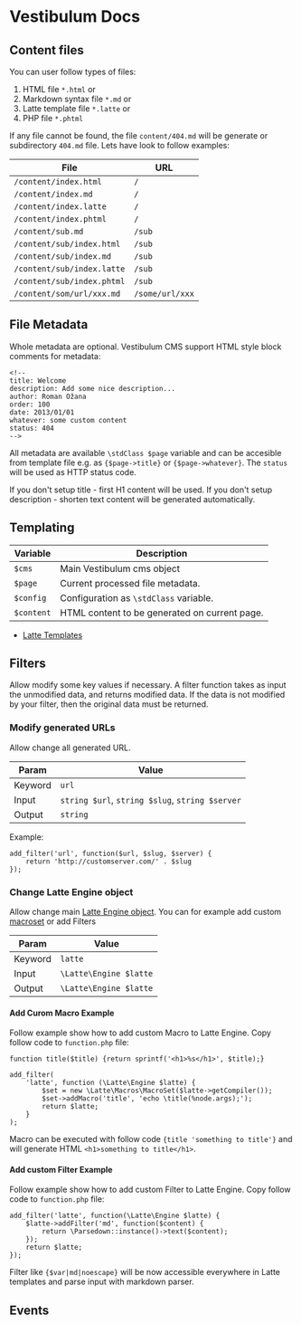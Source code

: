 <!--
id: docs
title: Vestibulum Docs
menu: Docs
order: 4
-->

# Vestibulum Docs

## Content files

You can user follow types of files:

1. HTML file `*.html` or
2. Markdown syntax file `*.md` or
3. Latte template file `*.latte` or
4. PHP file `*.phtml`

If any file cannot be found, the file `content/404.md` will be generate or subdirectory `404.md` file. Lets have look to follow examples:

| File                       | URL 
|----------------------------|-------
| `/content/index.html`      | `/`
| `/content/index.md`        | `/`
| `/content/index.latte`     | `/`
| `/content/index.phtml`     | `/`
| `/content/sub.md`          | `/sub`
| `/content/sub/index.html`  | `/sub`
| `/content/sub/index.md`    | `/sub`
| `/content/sub/index.latte` | `/sub`
| `/content/sub/index.phtml` | `/sub`
| `/content/som/url/xxx.md`  | `/some/url/xxx`


## File Metadata

Whole metadata are optional. Vestibulum CMS support HTML style block comments for metadata: 

    <!--
    title: Welcome
    description: Add some nice description...
    author: Roman Ožana
    order: 100
    date: 2013/01/01
    whatever: some custom content
    status: 404
    -->

All metadata are available `\stdClass $page` variable and can be accesible from template file e.g. as `{$page->title}` or `{$page->whatever}`. The `status` will be used as HTTP status code.

If you don't setup title - first H1 content will be used. If you don't setup description - shorten text content will be generated automatically.

## Templating
| Variable       | Description
|----------------|-------------
| `$cms`         | Main Vestibulum cms object
| `$page`        | Current processed file metadata.
| `$config`      | Configuration as `\stdClass` variable.
| `$content`     | HTML content to be generated on current page.

- [Latte Templates](http://latte.nette.org/)


## Filters

Allow modify some key values if necessary. A filter function takes as input the unmodified data,
and returns modified data. If the data is not modified by your filter, then the original data must be returned.

### Modify generated URLs

Allow change all generated URL.

| Param   | Value
|---------|-------
| Keyword | `url`
| Input   | `string $url`, `string $slug`, `string $server`
| Output  | `string`

Example:

	add_filter('url', function($url, $slug, $server) {
		return 'http://customserver.com/' . $slug
	});
	
### Change Latte Engine object

Allow change main [Latte Engine object](https://github.com/nette/latte/blob/master/src/Latte/Engine.php). You can for 
example add custom [macroset](https://github.com/nette/latte/blob/master/src/Latte/Macros/MacroSet.php) or add Filters

| Param   | Value
|---------|-------
| Keyword | `latte`
| Input   | `\Latte\Engine $latte`
| Output  | `\Latte\Engine $latte` 

#### Add Curom Macro Example

Follow example show how to add custom Macro to Latte Engine. Copy follow code to `function.php` file:

	function title($title) {return sprintf('<h1>%s</h1>', $title);}
	
	add_filter(
		'latte', function (\Latte\Engine $latte) {
			$set = new \Latte\Macros\MacroSet($latte->getCompiler());
			$set->addMacro('title', 'echo \title(%node.args);');
			return $latte;
		}
	);

Macro can be executed with follow code `{title 'something to title'}` and will generate HTML `<h1>something to title</h1>`.

#### Add custom Filter Example

Follow example show how to add custom Filter to Latte Engine. Copy follow code to `function.php` file:

	add_filter('latte', function(\Latte\Engine $latte) {
		$latte->addFilter('md', function($content) {
			return \Parsedown::instance()->text($content);
		});
		return $latte;
	});

Filter like `{$var|md|noescape}` will be now accessible everywhere in Latte templates and parse input with markdown parser. 

## Events